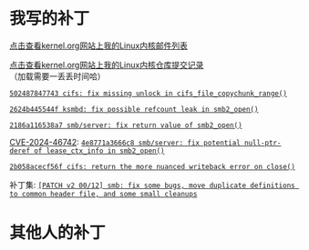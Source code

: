 # 我写的补丁

[点击查看kernel.org网站上我的Linux内核邮件列表](https://lore.kernel.org/all/?q=chenxiaosong)

[点击查看kernel.org网站上我的Linux内核仓库提交记录](https://git.kernel.org/pub/scm/linux/kernel/git/next/linux-next.git/log/?qt=grep&q=chenxiaosong)（加载需要一丢丢时间哈）

<!--
[`542228db2f28f cifs: fix use-after-free on the link name`](https://chenxiaosong.com/courses/smb/patches/cifs-fix-use-after-free-on-the-link-name.html)
-->

[`502487847743 cifs: fix missing unlock in cifs_file_copychunk_range()`](https://patchwork.kernel.org/project/cifs-client/patch/20221119045159.1400244-1-chenxiaosong2@huawei.com/)

[`2624b445544f ksmbd: fix possible refcount leak in smb2_open()`](https://patchwork.kernel.org/project/cifs-client/patch/20230302135804.2583061-1-chenxiaosong2@huawei.com/)

[`2186a116538a7 smb/server: fix return value of smb2_open()`](https://lore.kernel.org/all/20240822082101.391272-2-chenxiaosong@chenxiaosong.com/)

[CVE-2024-46742](https://nvd.nist.gov/vuln/detail/CVE-2024-46742): [`4e8771a3666c8 smb/server: fix potential null-ptr-deref of lease_ctx_info in smb2_open()`](https://lore.kernel.org/all/20240822082101.391272-3-chenxiaosong@chenxiaosong.com/)

[`2b058acecf56f cifs: return the more nuanced writeback error on close()`](https://lore.kernel.org/all/20220518145649.2487377-1-chenxiaosong2@huawei.com/)

补丁集: [`[PATCH v2 00/12] smb: fix some bugs, move duplicate definitions to common header file, and some small cleanups`](https://lore.kernel.org/all/20240822082101.391272-1-chenxiaosong@chenxiaosong.com/)

# 其他人的补丁

<!--
[`7de0394801da cifs: Fix in error types returned for out-of-credit situations.`](https://chenxiaosong.com/courses/smb/patches/cifs-Fix-in-error-types-returned-for-out-of-credit-s.html)

[`87f93d82e0952 smb3: fix problem with null cifs super block with previous patch`](https://chenxiaosong.com/courses/smb/patches/smb3-fix-problem-with-null-cifs-super-block-with-pre.html)
-->
